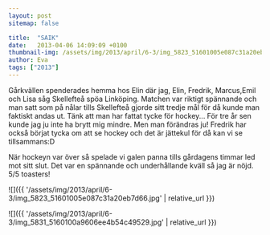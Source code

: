 ```yaml
---
layout: post
sitemap: false

title:  "SAIK"
date:   2013-04-06 14:09:09 +0100
thumbnail-img: /assets/img/2013/april/6-3/img_5823_51601005e087c31a20eb7d66.jpg
author: Eva
tags: ["2013"]
---
```


Gårkvällen spenderades hemma hos Elin där jag, Elin, Fredrik, Marcus,Emil och Lisa såg Skellefteå spöa Linköping. Matchen var riktigt spännande och man satt som på nålar tills Skellefteå gjorde sitt tredje mål för då kunde man faktiskt andas ut. Tänk att man har fattat tycke för hockey... För tre år sen kunde jag ju inte ha brytt mig mindre. Men man förändras ju! Fredrik har också börjat tycka om att se hockey och det är jättekul för då kan vi se tillsammans:D 

När hockeyn var över så spelade vi galen panna tills gårdagens timmar led mot sitt slut. Det var en spännande och underhållande kväll så jag är nöjd. 5/5 toasters!

![]({{ '/assets/img/2013/april/6-3/img_5823_51601005e087c31a20eb7d66.jpg'  | relative_url }})

![]({{ '/assets/img/2013/april/6-3/img_5831_5160100a9606ee4b54c49529.jpg'  | relative_url }})

